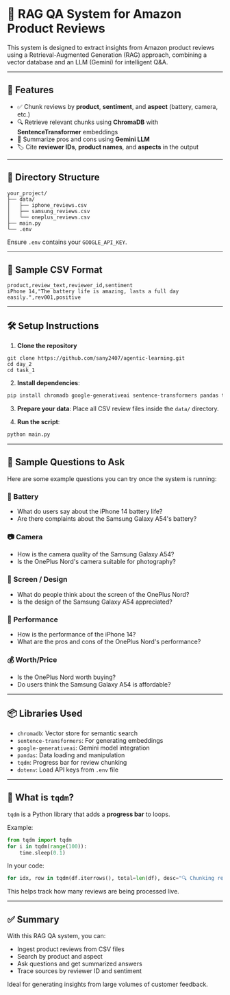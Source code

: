 
# 🧠 RAG QA System for Amazon Product Reviews

This system is designed to extract insights from Amazon product reviews using a Retrieval-Augmented Generation (RAG) approach, combining a vector database and an LLM (Gemini) for intelligent Q&A.

---

## 🚀 Features

- ✅ Chunk reviews by **product**, **sentiment**, and **aspect** (battery, camera, etc.)
- 🔍 Retrieve relevant chunks using **ChromaDB** with **SentenceTransformer** embeddings
- 🧾 Summarize pros and cons using **Gemini LLM**
- 🏷️ Cite **reviewer IDs**, **product names**, and **aspects** in the output

---

## 📁 Directory Structure

```
your_project/
├── data/
│   ├── iphone_reviews.csv
│   ├── samsung_reviews.csv
│   └── oneplus_reviews.csv
├── main.py
└── .env
```

Ensure `.env` contains your `GOOGLE_API_KEY`.

---

## 📄 Sample CSV Format

```csv
product,review_text,reviewer_id,sentiment
iPhone 14,"The battery life is amazing, lasts a full day easily.",rev001,positive
```

---

## 🛠️ Setup Instructions

1. **Clone the repository**
```
git clone https://github.com/sany2407/agentic-learning.git
cd day_2
cd task_1
```

2. **Install dependencies**:
```bash
pip install chromadb google-generativeai sentence-transformers pandas tqdm python-dotenv
```

3. **Prepare your data**:
Place all CSV review files inside the `data/` directory.

4. **Run the script**:
```bash
python main.py
```

---

## 🧪 Sample Questions to Ask

Here are some example questions you can try once the system is running:

### 🔋 Battery
- What do users say about the iPhone 14 battery life?
- Are there complaints about the Samsung Galaxy A54's battery?

### 📷 Camera
- How is the camera quality of the Samsung Galaxy A54?
- Is the OnePlus Nord's camera suitable for photography?

### 📱 Screen / Design
- What do people think about the screen of the OnePlus Nord?
- Is the design of the Samsung Galaxy A54 appreciated?

### 🚀 Performance
- How is the performance of the iPhone 14?
- What are the pros and cons of the OnePlus Nord's performance?

### 💰 Worth/Price
- Is the OnePlus Nord worth buying?
- Do users think the Samsung Galaxy A54 is affordable?

---

## 📦 Libraries Used

- `chromadb`: Vector store for semantic search
- `sentence-transformers`: For generating embeddings
- `google-generativeai`: Gemini model integration
- `pandas`: Data loading and manipulation
- `tqdm`: Progress bar for review chunking
- `dotenv`: Load API keys from `.env` file

---

## 🧠 What is `tqdm`?

`tqdm` is a Python library that adds a **progress bar** to loops.

Example:
```python
from tqdm import tqdm
for i in tqdm(range(100)):
    time.sleep(0.1)
```

In your code:
```python
for idx, row in tqdm(df.iterrows(), total=len(df), desc="🔍 Chunking reviews"):
```
This helps track how many reviews are being processed live.

---

## ✅ Summary

With this RAG QA system, you can:
- Ingest product reviews from CSV files
- Search by product and aspect
- Ask questions and get summarized answers
- Trace sources by reviewer ID and sentiment

Ideal for generating insights from large volumes of customer feedback.
